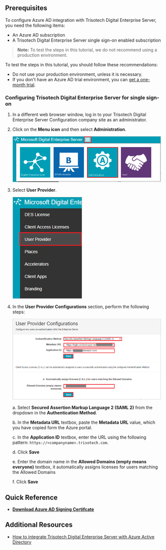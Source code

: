 ## Prerequisites

To configure Azure AD integration with Trisotech Digital Enterprise Server, you need the following items:

- An Azure AD subscription
- A Trisotech Digital Enterprise Server single sign-on enabled subscription

> **Note:**
> To test the steps in this tutorial, we do not recommend using a production environment.

To test the steps in this tutorial, you should follow these recommendations:

- Do not use your production environment, unless it is necessary.
- If you don't have an Azure AD trial environment, you can [get a one-month trial](https://azure.microsoft.com/pricing/free-trial/).

### Configuring Trisotech Digital Enterprise Server for single sign-on

1. In a different web browser window, log in to your Trisotech Digital Enterprise Server Configuration company site as an administrator.

2. Click on the **Menu icon** and then select **Administration**.

	![Configure Single Sign-On](./media/user1.png)

3. Select **User Provider**.

	![Configure Single Sign-On](./media/user2.png)

4. In the **User Provider Configurations** section, perform the following steps:

	![Configure Single Sign-On](./media/user3.png)

	a. Select **Secured Assertion Markup Language 2 (SAML 2)** from the dropdown in the **Authentication Method**.

	b. In the **Metadata URL** textbox, paste the **Metadata URL** value, which you have copied form the Azure portal.

	c. In the **Application ID** textbox, enter the URL using the following pattern: `https://<companyname>.trisotech.com`.

	d. Click **Save**

	e. Enter the domain name in the **Allowed Domains (empty means everyone)** textbox, it automatically assigns licenses for users matching the Allowed Domains

	f. Click **Save**

## Quick Reference

* **[Download Azure AD Signing Certifcate](%metadata:CertificateDownloadRawUrl%)**

## Additional Resources

* [How to integrate Trisotech Digital Enterprise Server with Azure Active Directory](https://docs.microsoft.com/en-us/azure/active-directory/active-directory-saas-trisotechdigitalenterpriseserver-tutorial)
